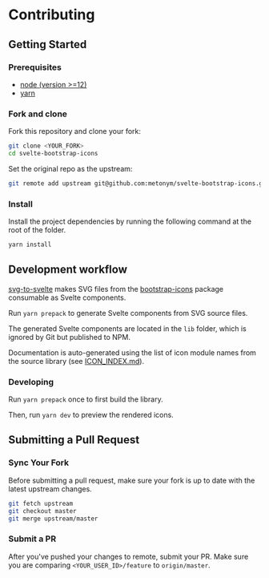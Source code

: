 # Contributing

## Getting Started

### Prerequisites

- [node (version >=12)](https://nodejs.org/en/download/package-manager/#macos)
- [yarn](https://yarnpkg.com/en/docs/install#mac-stable)

### Fork and clone

Fork this repository and clone your fork:

```bash
git clone <YOUR_FORK>
cd svelte-bootstrap-icons
```

Set the original repo as the upstream:

```bash
git remote add upstream git@github.com:metonym/svelte-bootstrap-icons.git
```

### Install

Install the project dependencies by running the following command at the root of the folder.

```bash
yarn install
```

## Development workflow

[svg-to-svelte](https://github.com/metonym/svg-to-svelte) makes SVG files from the [bootstrap-icons](https://www.npmjs.com/package/bootstrap-icons) package consumable as Svelte components.

Run `yarn prepack` to generate Svelte components from SVG source files.

The generated Svelte components are located in the `lib` folder, which is ignored by Git but published to NPM.

Documentation is auto-generated using the list of icon module names from the source library (see [ICON_INDEX.md](./ICON_INDEX.md)).

### Developing

Run `yarn prepack` once to first build the library.

Then, run `yarn dev` to preview the rendered icons.

## Submitting a Pull Request

### Sync Your Fork

Before submitting a pull request, make sure your fork is up to date with the latest upstream changes.

```bash
git fetch upstream
git checkout master
git merge upstream/master
```

### Submit a PR

After you've pushed your changes to remote, submit your PR. Make sure you are comparing `<YOUR_USER_ID>/feature` to `origin/master`.
